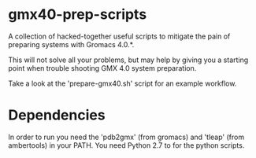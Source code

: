 gmx40-prep-scripts
==================

A collection of hacked-together useful scripts to mitigate the pain of
preparing systems with Gromacs 4.0.*.

This will not solve all your problems, but may help by giving you a
starting point when trouble shooting GMX 4.0 system preparation.

Take a look at the 'prepare-gmx40.sh' script for an example workflow.


Dependencies
============

In order to run you need the 'pdb2gmx' (from gromacs) and 'tleap' (from ambertools) in your PATH.
You need Python 2.7 to for the python scripts.

